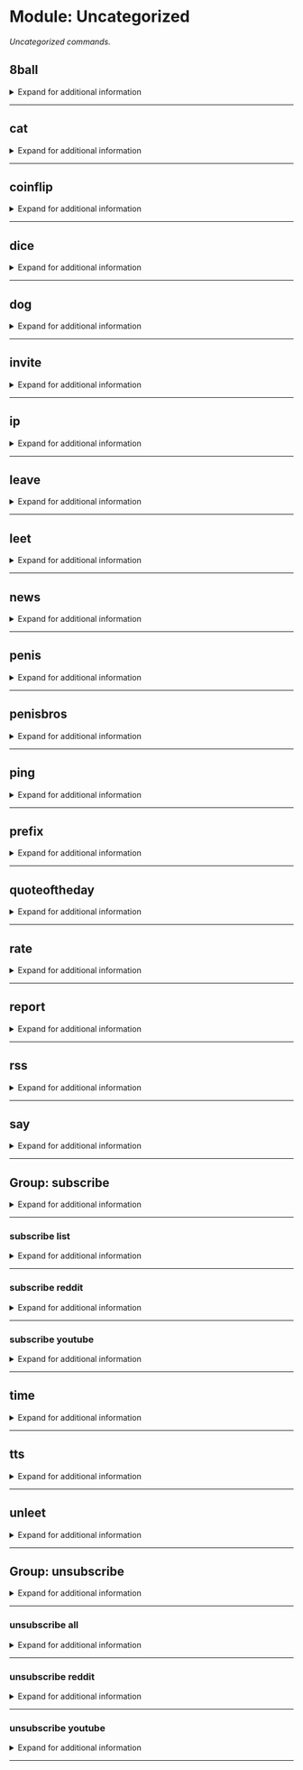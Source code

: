 # Module: Uncategorized
*Uncategorized commands.*


## 8ball
<details><summary markdown='span'>Expand for additional information</summary><p>

*Do you ponder the mysteries of our world? Ask the Almighty 8Ball whatever you want! But beware, because the truth can sometimes hurt...*

**Aliases:**
`8b`
**Arguments:**

[`string...`]: *A question for the Almighty 8Ball*

**Examples:**

```xml
!8ball Some string here
```
</p></details>

---

## cat
<details><summary markdown='span'>Expand for additional information</summary><p>

*Retrieves a random cat image.*

**Aliases:**
`kitty, kitten`
**Examples:**

```xml
!cat
```
</p></details>

---

## coinflip
<details><summary markdown='span'>Expand for additional information</summary><p>

*Flips a coin!*

**Aliases:**
`coin, flip`
**Arguments:**

(optional) [`int`]: *Reciprocal coinflip ratio* (def: `1`)

**Examples:**

```xml
!coinflip
!coinflip 5
```
</p></details>

---

## dice
<details><summary markdown='span'>Expand for additional information</summary><p>

*Throws a dice!*

**Aliases:**
`die, roll`
**Arguments:**

(optional) [`int`]: *How many sides will the dice have?* (def: `6`)

**Examples:**

```xml
!dice
!dice 5
```
</p></details>

---

## dog
<details><summary markdown='span'>Expand for additional information</summary><p>

*Retrieves a random dog image.*

**Aliases:**
`doge, puppy, pup`
**Examples:**

```xml
!dog
```
</p></details>

---

## invite
<details><summary markdown='span'>Expand for additional information</summary><p>

*Get or create an instant invite link for the current guild.*

**Aliases:**
`getinvite`
**Requires permissions:**
`Create instant invites`

**Arguments:**

(optional) [`time span`]: *Invite expiry time* (def: `None`)

**Examples:**

```xml
!invite
!invite 1d
```
</p></details>

---

## ip
<details><summary markdown='span'>Expand for additional information</summary><p>

*Retrieves geolocation data for given IP.*

**Aliases:**
`ipstack, geolocation, iplocation, iptracker, iptrack, trackip, iplocate, geoip`
**Arguments:**

[`IPAddress`]: *IP address*

**Examples:**

```xml
!ip 123.123.123.123
```
</p></details>

---

## leave
<details><summary markdown='span'>Expand for additional information</summary><p>

*Makes me leave the guild.*

**Requires permissions:**
`Administrator`

**Examples:**

```xml
!leave
```
</p></details>

---

## leet
<details><summary markdown='span'>Expand for additional information</summary><p>

*Wr1t3s g1v3n tEx7 1n p5EuDo 1337sp34k.*

**Aliases:**
`l33t, 1337`
**Arguments:**

[`string...`]: *Text to repeat*

**Examples:**

```xml
!leet Some string here
```
</p></details>

---

## news
<details><summary markdown='span'>Expand for additional information</summary><p>

*Retrieves latest world news.*

**Aliases:**
`worldnews`
**Arguments:**

(optional) [`string`]: *Topic* (def: `world`)

**Examples:**

```xml
!news
```
</p></details>

---

## penis
<details><summary markdown='span'>Expand for additional information</summary><p>

*An accurate measurement.*

**Aliases:**
`size, length, manhood, dick, dicksize`
**Overload 1:**

[`member...`]: *Member(s)*

**Overload 0:**

[`user...`]: *User(s)*

**Examples:**

```xml
!penis
!penis @User
!penis @User @User @User
```
</p></details>

---

## penisbros
<details><summary markdown='span'>Expand for additional information</summary><p>

*Finds members with same `penis` command result as the given user.*

**Aliases:**
`sizebros, lengthbros, manhoodbros, dickbros, cockbros`
**Guild only.**

**Overload 1:**

[`member`]: *Member*

**Overload 0:**

(optional) [`user`]: *User* (def: `None`)

**Examples:**

```xml
!penisbros
!penisbros @User
```
</p></details>

---

## ping
<details><summary markdown='span'>Expand for additional information</summary><p>

*Pings the bot.*

**Examples:**

```xml
!ping
```
</p></details>

---

## prefix
<details><summary markdown='span'>Expand for additional information</summary><p>

*Gets or sets command prefix.*

**Aliases:**
`setprefix, pref, setpref`
**Guild only.**

**Requires permissions:**
`Administrator`

**Arguments:**

(optional) [`string`]: *New command prefix* (def: `None`)

**Examples:**

```xml
!prefix
!prefix .
```
</p></details>

---

## quoteoftheday
<details><summary markdown='span'>Expand for additional information</summary><p>

*Retrieves the quote of the day. You can also specify a category from the list: inspire, management, sports, life, funny, love, art, students.*

**Aliases:**
`qotd, qod, quote, q`
**Arguments:**

(optional) [`string`]: *Topic* (def: `None`)

**Examples:**

```xml
!quoteoftheday
```
</p></details>

---

## rate
<details><summary markdown='span'>Expand for additional information</summary><p>

*A very accurate personality measurement.*

**Aliases:**
`score, graph, rating`
**Requires bot permissions:**
`Attach files`

**Overload 1:**

[`member...`]: *Member(s)*

**Overload 0:**

[`user...`]: *User(s)*

**Examples:**

```xml
!rate
!rate @User
!rate @User @User @User
```
</p></details>

---

## report
<details><summary markdown='span'>Expand for additional information</summary><p>

*Report an issue with the bot.*

**Arguments:**

[`string...`]: *Issue to report*

**Examples:**

```xml
!report Report message containing the detailed issue description
```
</p></details>

---

## rss
<details><summary markdown='span'>Expand for additional information</summary><p>

*Retrieves latest topics from given RSS feed URL.*

**Aliases:**
`feed`
**Arguments:**

[`URL`]: *RSS feed URL*

**Examples:**

```xml
!rss http://some.rss.feed.url/.rss
```
</p></details>

---

## say
<details><summary markdown='span'>Expand for additional information</summary><p>

*Echo! Echo! Echo!*

**Aliases:**
`repeat, echo`
**Arguments:**

[`string...`]: *Text to repeat*

**Examples:**

```xml
!say Some string here
```
</p></details>

---

## Group: subscribe
<details><summary markdown='span'>Expand for additional information</summary><p>

*Commands for adding feed subscriptions. The bot will send a message when the latest topic is changed. Group call subscribes the bot to the given RSS feed URL in given channel or lists active subscriptions for given channel. If channel is not provided, uses current channel.*

**Aliases:**
`sub, subscriptions, subscription`
**Guild only.**

**Requires permissions:**
`Manage guild`

**Overload 2:**

[`channel`]: *Channel for updates*

[`URL`]: *RSS feed URL*

(optional) [`string...`]: *Friendly name* (def: `None`)

**Overload 1:**

[`URL`]: *RSS feed URL*

(optional) [`channel`]: *Channel for updates* (def: `None`)

(optional) [`string...`]: *Friendly name* (def: `None`)

**Overload 0:**

(optional) [`channel`]: *Channel for updates* (def: `None`)

**Examples:**

```xml
!subscribe http://some.rss.feed.url/.rss
!subscribe http://some.rss.feed.url/.rss #my-text-channel SubscriptionName
!subscribe #my-text-channel
```
</p></details>

---

### subscribe list
<details><summary markdown='span'>Expand for additional information</summary><p>

*Lists active subscriptions for current channel.*

**Aliases:**
`ls, listsubs, listfeeds`
**Guild only.**

**Requires permissions:**
`Manage guild`

**Arguments:**

(optional) [`channel`]: *Channel for updates* (def: `None`)

**Examples:**

```xml
!subscribe list
!subscribe list #my-text-channel
```
</p></details>

---

### subscribe reddit
<details><summary markdown='span'>Expand for additional information</summary><p>

*Subscribes to a given subreddit.*

**Aliases:**
`r`
**Guild only.**

**Requires permissions:**
`Manage guild`

**Overload 1:**

[`channel`]: *Channel for updates*

[`string`]: *Subreddit*

**Overload 0:**

[`string`]: *Subreddit*

(optional) [`channel`]: *Channel for updates* (def: `None`)

**Examples:**

```xml
!subscribe reddit awww
!subscribe reddit awww #my-text-channel
```
</p></details>

---

### subscribe youtube
<details><summary markdown='span'>Expand for additional information</summary><p>

*Subscribes to a given YouTube channel.*

**Aliases:**
`y, yt, ytube`
**Guild only.**

**Requires permissions:**
`Manage guild`

**Overload 2:**

[`channel`]: *Channel for updates*

[`URL`]: *Channel where to send updates*

(optional) [`string...`]: *Friendly name* (def: `None`)

**Overload 1:**

[`URL`]: *Channel where to send updates*

[`channel`]: *Channel for updates*

(optional) [`string...`]: *Friendly name* (def: `None`)

**Overload 0:**

[`URL`]: *Channel where to send updates*

(optional) [`string...`]: *Friendly name* (def: `None`)

**Examples:**

```xml
!subscribe youtube https://www.youtube.com/channel/UCA5u8UquvO44Jcd3wZApyDg
!subscribe youtube https://www.youtube.com/channel/UCA5u8UquvO44Jcd3wZApyDg SubscriptionName
!subscribe youtube UCA5u8UquvO44Jcd3wZApyDg #my-text-channel
```
</p></details>

---

## time
<details><summary markdown='span'>Expand for additional information</summary><p>

*Shows time in a given timezone or localized guild time if timezone is not provided.*

**Aliases:**
`t`
**Arguments:**

(optional) [`string...`]: *IANA/Windows timezone ID* (def: `None`)

**Examples:**

```xml
!time
!time CET
```
</p></details>

---

## tts
<details><summary markdown='span'>Expand for additional information</summary><p>

*Sends a TTS message.*

**Requires permissions:**
`Send TTS messages`

**Arguments:**

[`string...`]: *Text to repeat*

**Examples:**

```xml
!tts Some string here
```
</p></details>

---

## unleet
<details><summary markdown='span'>Expand for additional information</summary><p>

*Attempts to translate message from leetspeak.*

**Aliases:**
`unl33t`
**Arguments:**

[`string...`]: *Text to repeat*

**Examples:**

```xml
!unleet Some string here
```
</p></details>

---

## Group: unsubscribe
<details><summary markdown='span'>Expand for additional information</summary><p>

*Commands for removing feed subscriptions. Group call unsubscribes the bot from given feed by ID or friendly name.*

**Aliases:**
`unsub`
**Guild only.**

**Requires permissions:**
`Manage guild`

**Overload 1:**

[`int...`]: *ID(s)*

**Overload 0:**

[`string...`]: *Friendly name*

**Examples:**

```xml
!unsubscribe 12345
!unsubscribe SubscriptionName
```
</p></details>

---

### unsubscribe all
<details><summary markdown='span'>Expand for additional information</summary><p>

*Removes all subscriptions in given channel.*

**Aliases:**
`a`
**Guild only.**

**Requires permissions:**
`Manage guild`

**Arguments:**

(optional) [`channel`]: *Channel for updates* (def: `None`)

**Examples:**

```xml
!unsubscribe all
!unsubscribe all #my-text-channel
```
</p></details>

---

### unsubscribe reddit
<details><summary markdown='span'>Expand for additional information</summary><p>

*Unsubscribes from a reddit sub.*

**Aliases:**
`r`
**Guild only.**

**Requires permissions:**
`Manage guild`

**Arguments:**

[`string`]: *Subreddit*

**Examples:**

```xml
!unsubscribe reddit awww
```
</p></details>

---

### unsubscribe youtube
<details><summary markdown='span'>Expand for additional information</summary><p>

*Unsubscribes from a YouTube channel.*

**Aliases:**
`y, yt, ytube`
**Guild only.**

**Requires permissions:**
`Manage guild`

**Arguments:**

[`string...`]: *YouTube channel URL or friendly name*

**Examples:**

```xml
!unsubscribe youtube SubscriptionName
!unsubscribe youtube https://www.youtube.com/channel/UCA5u8UquvO44Jcd3wZApyDg
```
</p></details>

---

